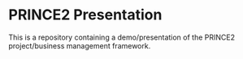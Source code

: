 # PRINCE2 Presentation

This is a repository containing a demo/presentation of the PRINCE2 project/business management framework.
